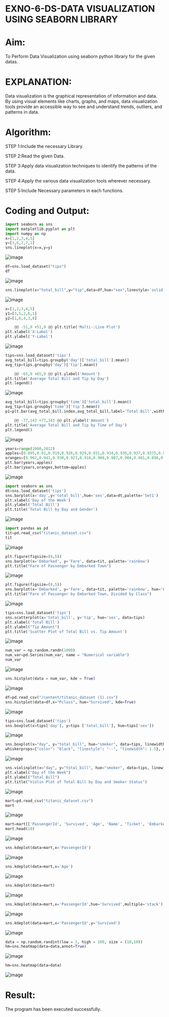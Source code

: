 # EXNO-6-DS-DATA VISUALIZATION USING SEABORN LIBRARY

# Aim:
  To Perform Data Visualization using seaborn python library for the given datas.

# EXPLANATION:
Data visualization is the graphical representation of information and data. By using visual elements like charts, graphs, and maps, data visualization tools provide an accessible way to see and understand trends, outliers, and patterns in data.

# Algorithm:
STEP 1:Include the necessary Library.

STEP 2:Read the given Data.

STEP 3:Apply data visualization techniques to identify the patterns of the data.

STEP 4:Apply the various data visualization tools wherever necessary.

STEP 5:Include Necessary parameters in each functions.

# Coding and Output:
```py
import seaborn as sns
import matplotlib.pyplot as plt
import numpy as np
x=[1,2,3,4,5]
y=[3,6,2,7,1]
sns.lineplot(x=x,y=y)
```
![image](https://github.com/user-attachments/assets/c7f7b1fb-586a-467e-82ee-2997f961143f)


```py
df=sns.load_dataset("tips")
df
```
![image](https://github.com/user-attachments/assets/e171cab6-c8b0-4b3d-b74f-8b1b4f055293)


```py
sns.lineplot(x="total_bill",y="tip",data=df,hue="sex",linestyle='solid',legend="auto")
```
![image](https://github.com/user-attachments/assets/331ac47a-ddaf-4948-8362-50103603016e)


```py
x=[1,2,3,4,5]
y1=[3,5,2,6,1]
y2=[1,6,4,3,8]

	@@ -51,9 +51,9 @@ plt.title('Multi-:Line Plot')
plt.xlabel('X-Label')
plt.ylabel('Y-Label')
```
![image](https://github.com/user-attachments/assets/4144bfaf-cbe8-4152-90d5-15ea47e94452)


```py
tips=sns.load_dataset('tips')
avg_total_bill=tips.groupby('day')['total_bill'].mean()
avg_tip=tips.groupby('day')['tip'].mean()

	@@ -65,9 +65,9 @@ plt.ylabel('Amount')
plt.title('Average Total Bill and Tip by Day')
plt.legend()
```
![image](https://github.com/user-attachments/assets/72ace6eb-6b62-4219-8cac-b1670af5be84)


```py
avg_total_bill=tips.groupby('time')['total_bill'].mean()
avg_tip=tips.groupby('time')['tip'].mean()
p1=plt.bar(avg_total_bill.index,avg_total_bill,label='Total Bill',width=0.4)

	@@ -77,143 +77,143 @@ plt.ylabel('Amount')
plt.title('Average Total Bill and Tip by Time of Day')
plt.legend()
```
![image](https://github.com/user-attachments/assets/d21a04ba-2071-44b8-a7ec-d044f6edee55)


```py
years=range(2000,2012)
apples=[0.895,0.91,0.919,0.926,0.929,0.931,0.934,0.936,0.937,0.9375,0.9372,0.939]
oranges=[0.962,0.941,0.930,0.923,0.918,0.908,0.907,0.904,0.901,0.898,0.9,0.896]
plt.bar(years,apples)
plt.bar(years,oranges,bottom=apples)
```
![image](https://github.com/user-attachments/assets/c4514658-29ef-46ef-a7c2-0f601042e7bd)


```py
import seaborn as sns
dt=sns.load_dataset('tips')
sns.barplot(x='day',y='total_bill',hue='sex',data=dt,palette='Set1')
plt.xlabel('Day of the Week')
plt.ylabel('Total Bill')
plt.title('Total Bill by Day and Gender')
```
![image](https://github.com/user-attachments/assets/784ec14a-6fe6-46e0-bde8-a420f0a85c40)


```py
import pandas as pd
tit=pd.read_csv("titanic_dataset.csv")
tit
```
![image](https://github.com/user-attachments/assets/eb611838-3e0b-4ce6-b240-5337294650bb)


```py
plt.figure(figsize=(8,5))
sns.barplot(x='Embarked', y='Fare', data=tit, palette='rainbow')
plt.title("Fare of Passenger by Embarked Town")
```
![image](https://github.com/user-attachments/assets/feda2f05-7914-427d-bfab-75a2c4008af2)


```py
plt.figure(figsize=(8,5))
sns.barplot(x='Embarked', y='Fare', data=tit, palette='rainbow', hue='Pclass')
plt.title("Fare of Passenger by Embarked Town, Divided by Class")
```
![image](https://github.com/user-attachments/assets/2d452360-3854-4f08-9c5b-b191aac4ffb0)


```py
tips=sns.load_dataset('tips')
sns.scatterplot(x='total_bill', y='tip', hue='sex', data=tips)
plt.xlabel('Total Bill')
plt.ylabel("Tip Amount")
plt.title('Scatter Plot of Total Bill vs. Tip Amount')
```
![image](https://github.com/user-attachments/assets/06455b8f-77b4-4c37-9ead-594c18eab422)


```py
num_var = np.random.randn(1000)
num_var=pd.Series(num_var, name = "Numerical variable")
num_var
```
![image](https://github.com/user-attachments/assets/b827a800-2a9b-484f-8fc1-7263c8e617e0)


```py
sns.histplot(data = num_var, kde = True)
```
![image](https://github.com/user-attachments/assets/43fb43a3-1276-450d-babd-eb1985611b52)


```py
df=pd.read_csv("/content/titanic_dataset (1).csv")
sns.histplot(data=df,x="Pclass", hue="Survived", kde=True)
```
![image](https://github.com/user-attachments/assets/32138d81-5d51-4108-a8eb-e9545c49da6b)


```py
tips=sns.load_dataset('tips')
sns.boxplot(x=tips['day'], y=tips ['total_bill'], hue=tips['sex'])
```
![image](https://github.com/user-attachments/assets/6edb40b8-0791-42df-a50f-4c76a9f842b7)

```py
sns.boxplot(x="day", y="total_bill", hue="smoker", data=tips, linewidth=2, width=0.6, boxprops={"facecolor": "lightblue", "edgecolor": "darkblue"},
whiskerprops={"color": "black", "linestyle": "--", "linewidth": 1.5}, capprops={"color": "black", "linestyle": "--", "linewidth": 1.5})
```
![image](https://github.com/user-attachments/assets/e2526595-27f3-4c51-a6ca-cb25ba17fc4a)

```py
sns.violinplot(x="day", y="total_bill", hue="smoker", data=tips, linewidth=2, width=0.6, palette="Set3", inner="quartile")
plt.xlabel("Day of the Week")
plt.ylabel("Total Bill")
plt.title("Violin Plot of Total Bill by Day and Smoker Status")
```
![image](https://github.com/user-attachments/assets/5562c300-e2c8-42b1-9912-71cc295e49c4)

```py
mart=pd.read_csv("titanic_dataset.csv")
mart
```
![image](https://github.com/user-attachments/assets/1b449ca8-fbeb-4b73-88a3-129a0d78ac02)

```py
mart=mart[['PassengerId', 'Survived', 'Age', 'Name', 'Ticket', 'Embarked']]
mart.head(10)
```
![image](https://github.com/user-attachments/assets/57b2553a-6c52-4df6-bdb5-dc025f09a5a4)

```py
sns.kdeplot(data=mart,x='PassengerId')
```
![image](https://github.com/user-attachments/assets/879f90b4-ad14-4316-b7cb-34ad575d3687)

```py
sns.kdeplot(data=mart,x='Age')
```
![image](https://github.com/user-attachments/assets/5fc5e4b0-d84e-4d60-8e19-1dd60dc4a48f)

```py
sns.kdeplot(data=mart)
```
![image](https://github.com/user-attachments/assets/de7bf467-cb3f-44ff-afd1-600589b2884f)

```py
sns.kdeplot(data=mart,x='PassengerId',hue='Survived',multiple='stack')
```
![image](https://github.com/user-attachments/assets/cb58fcf1-80bb-4092-b155-bfb06692e087)

```py
sns.kdeplot(data=mart,x='PassengerId',y='Survived')
```
![image](https://github.com/user-attachments/assets/51c290ae-96ff-4dec-b583-71d832043d9f)

```py
data = np.random.randint(low = 1, high = 100, size = (10,10))
hm=sns.heatmap(data=data,annot=True)
```
![image](https://github.com/user-attachments/assets/62d0e63a-854d-4e1f-a894-14a5089b7daf)


```py
hm=sns.heatmap(data=data)
```
![image](https://github.com/user-attachments/assets/1ad83bc7-9e66-478a-9b74-563cb067b848)


# Result:
 The program has been executed successfully.
